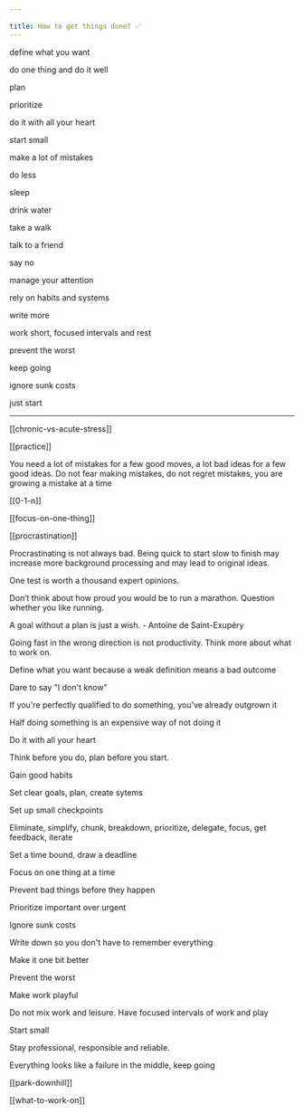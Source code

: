 ```yaml
---
 
title: How to get things done? ✅ 
---
```



define what you want

do one thing and do it well 

plan 

prioritize

do it with all your heart 

start small 

make a lot of mistakes

do less

sleep 

drink water

take a walk 

talk to a friend

say no 

manage your attention

rely on habits and systems 

write more 

work short, focused intervals and rest 

prevent the worst 

keep going 

ignore sunk costs 

just start 

---

[[chronic-vs-acute-stress]]

[[practice]]

You need a lot of mistakes for a few good moves, a lot bad ideas for a few good ideas. Do not fear making mistakes, do not regret mistakes, you are growing a mistake at a time 


[[0-1-n]]


[[focus-on-one-thing]]

[[procrastination]]

Procrastinating is not always bad. Being quick to start slow to finish may increase more background processing and may lead to original ideas. 

One test is worth a thousand expert opinions.

Don’t think about how proud you would be to run a marathon. Question whether you like running.

A goal without a plan is just a wish. - Antoine de Saint-Exupéry

Going fast in the wrong direction is not productivity. Think more about what to work on.

Define what you want because a weak definition means a bad outcome

Dare to say "I don't know"

If you're perfectly qualified to do something, you've already outgrown it

Half doing something is an expensive way of not doing it

Do it with all your heart

Think before you do, plan before you start.

Gain good habits 

Set clear goals, plan, create sytems  

Set up small checkpoints

Eliminate, simplify, chunk, breakdown, prioritize, delegate, focus, get feedback, iterate

Set a time bound, draw a deadline 

Focus on one thing at a time 

Prevent bad things before they happen 

Prioritize important over urgent

Ignore sunk costs 

Write down so you don't have to remember everything 

Make it one bit better

Prevent the worst 

Make work playful

Do not mix work and leisure. Have focused intervals of work and play 

Start small  

Stay professional, responsible and reliable. 

Everything looks like a failure in the middle, keep going 


[[park-downhill]]


[[what-to-work-on]]
